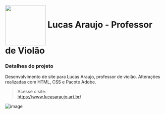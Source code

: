 <h1>
    <a href="https://www.daniloaraujo.dev.br">
     <img align="center" width="130px" src="https://lucasaraujo.art.br/assets/img/work-1.jpg" target="_blank"></a>
    <span> Lucas Araujo - Professor de Violão</span>
</h1>

### Detalhes do projeto
Desenvolvimento de site para Lucas Araujo, professor de violão. Alterações realizadas com HTML, CSS e Pacote Adobe.

> Acesse o site: <br>
> https://www.lucasaraujo.art.br/ 

![image](https://github.com/user-attachments/assets/029bd7f6-1248-43fb-9cdf-510c2e4710e2)
